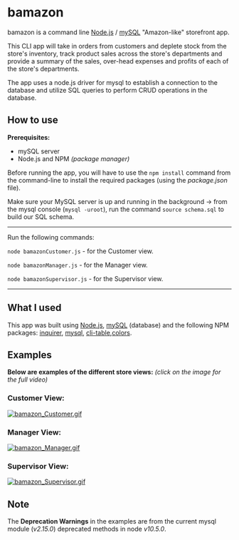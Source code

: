 # bamazon

bamazon is a command line [Node.js](https://nodejs.org/en/) / [mySQL](https://www.mysql.com/) "Amazon-like" storefront app.

This CLI app will take in orders from customers and deplete stock from the store's inventory, track product sales across the store's departments and provide a summary of the sales, over-head expenses and profits of each of the store's departments.

The app uses a node.js driver for mysql to establish a connection to the database and utilize SQL queries to perform CRUD operations in the database.
## How to use

**Prerequisites:**

* mySQL server
* Node.js and NPM _(package manager)_

Before running the app, you will have to use the `npm install` command from the command-line to install the required packages (using the _package.json_ file).

Make sure your MySQL server is up and running in the background -> from the mysql console (`mysql -uroot`), run the command `source schema.sql` to build our SQL schema.

---

Run the following commands:

`node bamazonCustomer.js` - for the Customer view.

`node bamazonManager.js` - for the Manager view.

`node bamazonSupervisor.js` - for the Supervisor view.

---

## What I used

This app was built using [Node.js](https://nodejs.org/en/), [mySQL](https://www.mysql.com/) (database) and the following NPM packages:
[inquirer](https://www.npmjs.com/package/inquirer), [mysql](https://www.npmjs.com/package/mysql), [cli-table](https://www.npmjs.com/package/cli-table),[colors](https://www.npmjs.com/package/colors).

## Examples

**Below are examples of the different store views:** _(click on the image for the full video)_

### Customer View:

[![bamazon_Customer.gif](https://s8.postimg.cc/c38ci1rlx/bamazon_Customer.gif)](https://youtu.be/cKullh4pPqQ)

### Manager View:

[![bamazon_Manager.gif](https://s8.postimg.cc/gcd2kb2lx/bamazon_Manager.gif)](https://youtu.be/o5I7rBO1v5k)

### Supervisor View:

[![bamazon_Supervisor.gif](https://s8.postimg.cc/cfzqocchh/bamazon_Supervisor.gif)](https://youtu.be/Q20lfLzt8ig)

## Note

The **Deprecation Warnings** in the examples are from the current mysql module (_v2.15.0_) deprecated methods in node _v10.5.0_.
